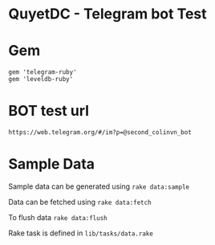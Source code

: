 # QuyetDC - Telegram bot Test 

# Gem

```
gem 'telegram-ruby'
gem 'leveldb-ruby'
```

# BOT test url

```
https://web.telegram.org/#/im?p=@second_colinvn_bot
```

# Sample Data

Sample data can be generated using `rake data:sample`

Data can be fetched using `rake data:fetch`

To flush data `rake data:flush`

Rake task is defined in `lib/tasks/data.rake`
